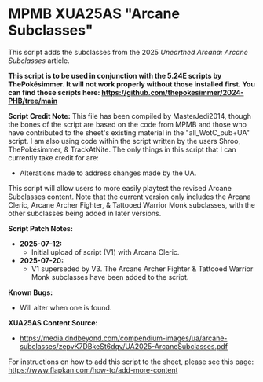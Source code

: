 # MPMB XUA25AS "Arcane Subclasses"
This script adds the subclasses from the 2025 *Unearthed Arcana: Arcane Subclasses* article.

**This script is to be used in conjunction with the 5.24E scripts by ThePokésimmer. It will not work properly without those installed first. You can find those scripts here: https://github.com/thepokesimmer/2024-PHB/tree/main**

**Script Credit Note:**
This file has been compiled by MasterJedi2014, though the bones of the script are based on the code from MPMB and those who have contributed to the sheet's existing material in the "all_WotC_pub+UA" script. I am also using code within the script written by the users Shroo, ThePokésimmer, & TrackAtNite. The only things in this script that I can currently take credit for are:
- Alterations made to address changes made by the UA.

This script will allow users to more easily playtest the revised Arcane Subclasses content. Note that the current version only includes the Arcana Cleric, Arcane Archer Fighter, & Tattooed Warrior Monk subclasses, with the other subclasses being added in later versions.

**Script Patch Notes:**
- **2025-07-12:**
  - Initial upload of script (V1) with Arcana Cleric.
- **2025-07-20:**
  - V1 superseded by V3. The Arcane Archer Fighter & Tattooed Warrior Monk subclasses have been added to the script.

**Known Bugs:**
- Will alter when one is found.

**XUA25AS Content Source:**
- https://media.dndbeyond.com/compendium-images/ua/arcane-subclasses/zepvK7DBkeSt6dqv/UA2025-ArcaneSubclasses.pdf

For instructions on how to add this script to the sheet, please see this page: https://www.flapkan.com/how-to/add-more-content
